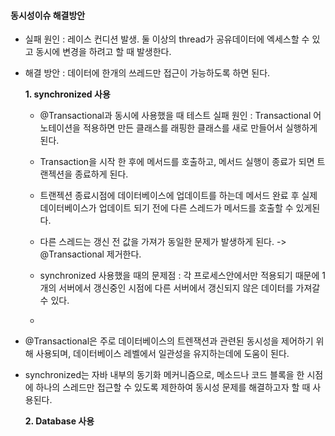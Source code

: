 #### 동시성이슈 해결방안
- 실패 원인 : 레이스 컨디션 발생. 둘 이상의 thread가 공유데이터에 엑세스할 수 있고 동시에 변경을 하려고 할 때 발생한다.
- 해결 방안 : 데이터에 한개의 쓰레드만 접근이 가능하도록 하면 된다.

  **1. synchronized 사용**
    - @Transactional과 동시에 사용했을 때 테스트 실패 원인 : Transactional 어노테이션을 적용하면 만든 클래스를 래핑한 클래스를 새로 만들어서 실행하게 된다.
    - Transaction을 시작 한 후에 메서드를 호출하고, 메서드 실행이 종료가 되면 트랜젝션을 종료하게 된다.
    - 트랜젝션 종료시점에 데이터베이스에 업데이트를 하는데 메서드 완료 후 실제 데이터베이스가 업데이트 되기 전에 다른 스레드가 메서드를 호출할 수 있게된다.
    - 다른 스레드는 갱신 전 값을 가져가 동일한 문제가 발생하게 된다.
  -> @Transactional 제거한다.

    - synchronized 사용했을 때의 문제점 : 각 프로세스안에서만 적용되기 때문에 1개의 서버에서 갱신중인 시점에 다른 서버에서 갱신되지 않은 데이터를 가져갈 수 있다.
    - 
* @Transactional은 주로 데이터베이스의 트렌잭션과 관련된 동시성을 제어하기 위해 사용되며, 데이터베이스 레벨에서 일관성을 유지하는데에 도움이 된다.
* synchronized는 자바 내부의 동기화 메커니즘으로, 메소드나 코드 블록을 한 시점에 하나의 스레드만 접근할 수 있도록 제한하여 동시성 문제를 해결하고자 할 때 사용된다.


  **2. Database 사용**
  

